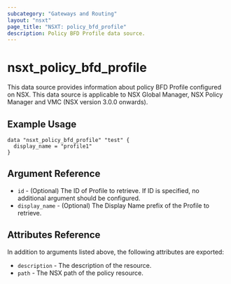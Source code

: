 ```yaml
---
subcategory: "Gateways and Routing"
layout: "nsxt"
page_title: "NSXT: policy_bfd_profile"
description: Policy BFD Profile data source.
---
```


# nsxt_policy_bfd_profile

This data source provides information about policy BFD Profile configured on NSX.
This data source is applicable to NSX Global Manager, NSX Policy Manager and VMC (NSX version 3.0.0 onwards).

## Example Usage

```hcl
data "nsxt_policy_bfd_profile" "test" {
  display_name = "profile1"
}
```

## Argument Reference

* `id` - (Optional) The ID of Profile to retrieve. If ID is specified, no additional argument should be configured.
* `display_name` - (Optional) The Display Name prefix of the Profile to retrieve.

## Attributes Reference

In addition to arguments listed above, the following attributes are exported:

* `description` - The description of the resource.
* `path` - The NSX path of the policy resource.
